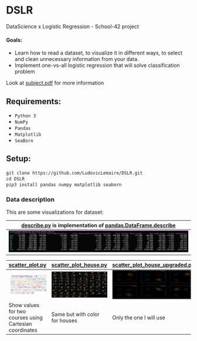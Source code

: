 # DSLR
DataScience x Logistic Regression - School-42 project

#### Goals:
* Learn how to read a dataset, to visualize it in different ways, to select and clean unnecessary information from your data.
* Implement one-vs-all logistic regression that will solve classification problem

Look at [subject.pdf](assets/fr.subject.pdf) for more information

## Requirements:
* `Python 3`
* `NumPy`
* `Pandas`
* `Matplotlib`
* `SeaBorn`

## Setup:
```
git clone https://github.com/LudovicLemaire/DSLR.git
cd DSLR
pip3 install pandas numpy matplotlib seaborn
```

### Data description
This are some visualizations for dataset:

|[describe.py](describe.py) is implementation of [pandas.DataFrame.describe](https://pandas.pydata.org/pandas-docs/stable/reference/api/pandas.DataFrame.describe.html)|
|-------------------------------------------|
|![describe](assets/describe.PNG)|

|[scatter_plot.py](scatter_plot.py)|[scatter_plot_house.py](scatter_plot_house.py)|[scatter_plot_house_upgraded.py](scatter_plot_house_upgraded.py)|
|---------------------------------------------|-------------------------------------------------------|-----------------------------------------------------------|
|![scatter_plot](assets/scatter_plot.PNG)|![scatter_plot_house](assets/scatter_plot_house.PNG)|![scatter_plot_house_upgraded](assets/scatter_plot_house_upgraded.PNG)|
| Show values for two courses using Cartesian coordinates|Same but with color for houses|Only the one I will use|

